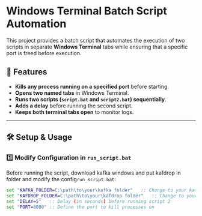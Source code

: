# Windows Terminal Batch Script Automation

This project provides a batch script that automates the execution of two scripts in separate **Windows Terminal** tabs while ensuring that a specific port is freed before execution.

## 🚀 Features

- **Kills any process running on a specified port** before starting.
- **Opens two named tabs** in Windows Terminal.
- **Runs two scripts (`script.bat` and `script2.bat`) sequentially**.
- **Adds a delay** before running the second script.
- **Keeps both terminal tabs open** to monitor logs.

---

## 🛠️ Setup & Usage

### 1️⃣ **Modify Configuration in `run_script.bat`**

Before running the script, download kafka windows and put kafdrop in folder and modify the config`run_script.bat`:

```bat
set "KAFKA_FOLDER=C:\path\to\your\kafka folder"   :: Change to your kafka folder
set "KAFDROP_FOLDER=C:\path\to\your\kafdrop folder"   :: Change to your kafdrop folder
set "DELAY=5"   :: Delay (in seconds) before running script 2
set "PORT=8080" :: Define the port to kill processes on
```
